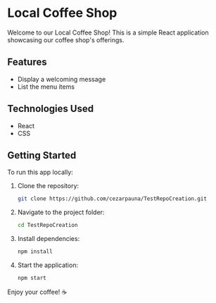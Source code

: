 # Local Coffee Shop

Welcome to our Local Coffee Shop! This is a simple React application showcasing our coffee shop's offerings.

## Features
- Display a welcoming message
- List the menu items

## Technologies Used
- React
- CSS

## Getting Started
To run this app locally:
1. Clone the repository:
   ```bash
   git clone https://github.com/cezarpauna/TestRepoCreation.git
   ```
2. Navigate to the project folder:
   ```bash
   cd TestRepoCreation
   ```
3. Install dependencies:
   ```bash
   npm install
   ```
4. Start the application:
   ```bash
   npm start
   ```

Enjoy your coffee! ☕